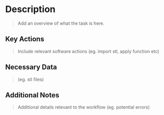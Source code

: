 Description
===========

> Add an overview of what the task is here.

Key Actions
-----------

> Include relevant software actions (eg. import stl, apply function etc)

Necessary Data
--------------

> (eg. stl files)

Additional Notes
----------------

> Additional details relevant to the workflow (eg. potential errors)